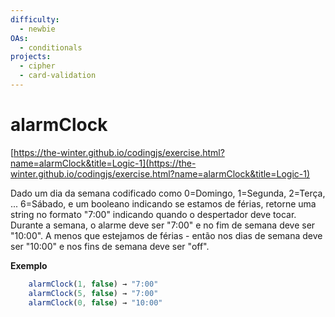 ```yaml
---
difficulty:
  - newbie
OAs:
  - conditionals
projects:
  - cipher
  - card-validation
---
```


# alarmClock

[https://the-winter.github.io/codingjs/exercise.html?name=alarmClock&title=Logic-1](https://the-winter.github.io/codingjs/exercise.html?name=alarmClock&title=Logic-1)

Dado um dia da semana codificado como 0=Domingo, 1=Segunda, 2=Terça, ...
6=Sábado, e um booleano indicando se estamos de férias, retorne uma string no
formato "7:00" indicando quando o despertador deve tocar. Durante a semana, o
alarme deve ser "7:00" e no fim de semana deve ser "10:00". A menos que
estejamos de férias - então nos dias de semana deve ser "10:00" e nos fins de
semana deve ser "off".

**Exemplo**

```js
    alarmClock(1, false) → "7:00"
    alarmClock(5, false) → "7:00"
    alarmClock(0, false) → "10:00"
```
